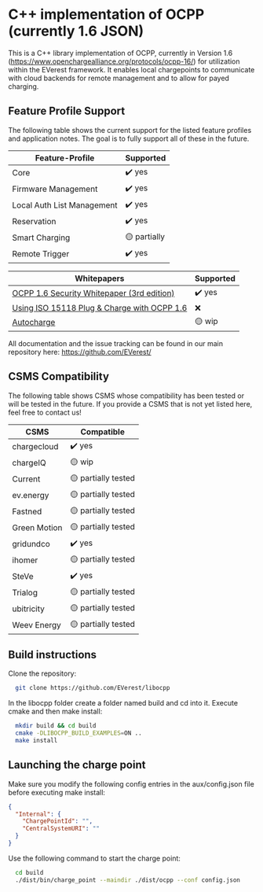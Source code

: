# C++ implementation of OCPP (currently 1.6 JSON)

This is a C++ library implementation of OCPP, currently in Version 1.6 (https://www.openchargealliance.org/protocols/ocpp-16/) for utilization within the EVerest framework. It enables local chargepoints to communicate with cloud backends for remote management and to allow for payed charging.

## Feature Profile Support

The following table shows the current support for the listed feature profiles and application notes. The goal is to fully support all of these in the future.

| Feature-Profile            | Supported                 |
| -------------------------- | ------------------------- |
| Core                       | :heavy_check_mark: yes    |
| Firmware Management        | :heavy_check_mark: yes    |
| Local Auth List Management | :heavy_check_mark: yes    |
| Reservation                | :heavy_check_mark: yes    |
| Smart Charging             | :yellow_circle: partially |
| Remote Trigger             | :heavy_check_mark: yes    |

| Whitepapers                                                                                                                               | Supported              |
| ----------------------------------------------------------------------------------------------------------------------------------------- | ---------------------- |
| [OCPP 1.6 Security Whitepaper (3rd edition)](https://www.openchargealliance.org/uploads/files/OCPP-1.6-security-whitepaper-edition-3.zip) | :heavy_check_mark: yes |
| [Using ISO 15118 Plug & Charge with OCPP 1.6](https://www.openchargealliance.org/uploads/files/ocpp_1_6_ISO_15118_v10.pdf)                | :x:                    |
| [Autocharge](https://github.com/openfastchargingalliance/openfastchargingalliance/blob/master/autocharge-final.pdf)                       | :yellow_circle: wip    |

All documentation and the issue tracking can be found in our main repository here: https://github.com/EVerest/

## CSMS Compatibility

The following table shows CSMS whose compatibility has been tested or will be tested in the future. If you provide a CSMS that is not yet listed here, feel free to contact us!

| CSMS              | Compatible                       |
| ----------------- | -------------------------------- |
| chargecloud       | :heavy_check_mark: yes           |
| chargeIQ          | :yellow_circle: wip              |
| Current           | :yellow_circle: partially tested |
| ev.energy         | :yellow_circle: partially tested |
| Fastned           | :yellow_circle: partially tested |
| Green Motion      | :yellow_circle: partially tested |
| gridundco         | :heavy_check_mark: yes           |
| ihomer            | :yellow_circle: partially tested |
| SteVe             | :heavy_check_mark: yes           |
| Trialog           | :yellow_circle: partially tested |
| ubitricity        | :yellow_circle: partially tested |
| Weev Energy       | :yellow_circle: partially tested |

## Build instructions

Clone the repository:

```bash
  git clone https://github.com/EVerest/libocpp
```

In the libocpp folder create a folder named build and cd into it.
Execute cmake and then make install:

```bash
  mkdir build && cd build
  cmake -DLIBOCPP_BUILD_EXAMPLES=ON ..
  make install
```

## Launching the charge point

Make sure you modify the following config entries in the aux/config.json file before executing make install:

```json
{
  "Internal": {
    "ChargePointId": "",
    "CentralSystemURI": ""
  }
}
```

Use the following command to start the charge point:

```bash
  cd build
  ./dist/bin/charge_point --maindir ./dist/ocpp --conf config.json
```
